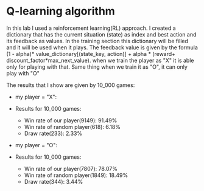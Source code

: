 # Q-learning algorithm
In this lab I used a reinforcement learning(RL) approach.
I created a dictionary that has the current situation (state) as index and best action and its feedback as values.
In the training section this dictionary will be filled and it will be used when it plays.
The feedback value is given by the formula (1 - alpha)* value_dictionary[(state_key, action)] + alpha * (reward+ discount_factor*max_next_value).
when we train the player as "X" it is able only for playing with that. Same thing when we train it as "O", it can only play with "O"


The results that I show are given by 10_000 games:

- my player = "X":
- Results for 10_000 games:
    - Win rate of our player(9149): 91.49%
    - Win rate of random player(618): 6.18%
    - Draw rate(233): 2.33%

- my player = "O":
- Results for 10_000 games:
    - Win rate of our player(7807): 78.07%
    - Win rate of random player(1849): 18.49%
    - Draw rate(344): 3.44%